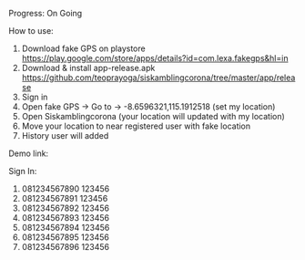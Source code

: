 Progress:
On Going

How to use:
1. Download fake GPS on playstore https://play.google.com/store/apps/details?id=com.lexa.fakegps&hl=in
2. Download & install app-release.apk https://github.com/teoprayoga/siskamblingcorona/tree/master/app/release
3. Sign in
4. Open fake GPS -> Go to -> -8.6596321,115.1912518 (set my location)
5. Open Siskamblingcorona (your location will updated with my location)
6. Move your location to near registered user with fake location
7. History user will added

Demo link:


Sign In:
1. 081234567890 123456
2. 081234567891 123456
3. 081234567892 123456
4. 081234567893 123456
5. 081234567894 123456
6. 081234567895 123456
7. 081234567896 123456